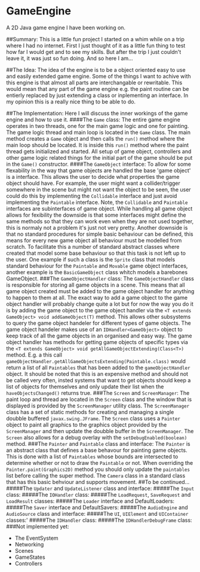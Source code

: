 # GameEngine
A 2D Java game engine I have been working on.

##Summary:
This is a little fun project I started on a whim while on a trip where I had no internet. First I just thought of it as a little fun thing to test how far I would get and to see my skills. But after the trip I just couldn't leave it, it was just so fun doing. And so here I am...

##The Idea:
The idea of the engine is to be a object oriented easy to use and easily extended game engine. Some of the things I want to achive with this engine is that almost all parts are interchangable or rewritable. This would mean that any part of the game engine e.g. the paint routine can be entierly replaced by just extending a class or inplementing an interface. In my opinion this is a really nice thing to be able to do.

##The Implementation:
Here I will discuss the inner workings of the game engine and how to use it.
####The `Game` class:
The entire game engine operates in two threads, one for the main game logic and one for painting. The game logic thread and main loop is located in the `Game` class. The main method creates a `Game` object and then calls the `run()` method where the main loop should be located. It is inside this `run()` method where the paint thread gets initialized and started. All setup of game object, controllers and other game logic related things for the initial part of the game should be put in the `Game()` constructor.
####The `GameObject` interface:
To allow for some flexability in the way that game objects are handled the base 'game object' is a interface. This allows the user to decide what properties the game object should have. For example, the user might want a collider/trigger somewhere in the scene but might not want the object to be seen, the user could do this by implementing the `Collidable` interface and just avoid implementing the `Paintable` interface. Note, the `Collidable` and `Paintable` interfaces are subinterfaces of game object. While handling all game object  allows for fexibility the downside is that some interfaces might define the same methods so that they can work even when they are not used together, this is normaly not a problem it's just not very pretty. Another downside is that no standard procedures for simple basic behaviour can be defined, this means for every new game object all behaviour must be modelled from scratch. To facilitate this a number of standard abstract classes where created that model some base behaviour so that this task is not left up to the user. One example if such a class is the `Sprite` class that models standard behaviour for the `Paintable` and `Movable` game object interfaces, another example is the `BasicGameObject` class whitch models a barebones GameObject.
###The `GameObjectHandler` class:
The `GameObjectHandler` class is responsible for storing all game objects in a scene. This means that all game object created must be added to the game object handler for anything to happen to them at all. The exact way to add a game object to the game object handler will probably change quite a lot but for now the way you do it is by adding the game object to the game object handler via the `<T extends GameObject> void addGameObject(T)` method. This allows other subsystems to query the game object handeler for different types of game objects. The game object handeler makes use of an `IDHandler<GameObject>` object to keep track of all the game objects in an organised and easy way. The game object handler has methods for getting game objects of specific types via the `<T extends GameObject> void getAllGameObjectExtending(Class<T>)` method. E.g. a this call `gameObjectHandler.getAllGameObjectsExtending(Paintable.class)` would return a list of all `Paintables` that has been added to the `gameObjectHandler` object. It should be noted that this is an expensive method and should not be called very often, insted systems that want to get objects should keep a list of objects for themselves and only update their list when the `haveObjectsChanged()` returns true.
###The `Screen` and `ScreenManager`:
The paint loop and thread are located in the `Screen` class and the window that is displayed is provided by the `ScreenManager` utility class. The `ScreenManager` class has a set of static methods for creating and managing a single doubble buffered `javax.swing.JFrame`. The `Screen` class uses a `Painter` object to paint all graphics to the graphics object provided by the `ScreenManager` and then update the doubble buffer in the `ScreenManager`. The `Screen` also allows for a debug overlay with the `setDebugEnabled(boolean)` method.
###The `Painter` and `Paintable` class and interface:
The `Painter` is an abstract class that defines a base behavour for painting game objects. This is done with a list of `Paintables` whose bounds are intersected to determine whether or not to draw the `Paintable` or not. When overriding the `Painter.paint(Graphics2D)` method you should only update the `paintables` list before calling the super method. The `Camera` class in a standard class that has this basic behviour and supports movement.
##To be continued...
#####The `Updater` and `UpdateListener` class and interface:
#####The `Input` class:
#####The `IOHandler` class:
#####The `LoadRequest`, `SaveRequest` and `LoadResult` classes:
#####The `Loader` interface and DefaultLoaders:
#####The `Saver` interface and DefaultSavers:
#####The `AudioEngine` and `AudioSource` class and interface:
#####The `UI`, `UIElement` and `UIContainer` classes:'
#####The `IDHandler` class:
#####The `IDHandlerDebugFrame` class:
###Not implemented yet:
* The EventSystem
* Networking
* Scenes
* GameStates
* Controllers
